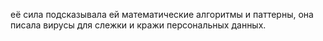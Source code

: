 её сила   подсказывала ей математические алгоритмы и паттерны, она писала вирусы для слежки и кражи персональных данных. 